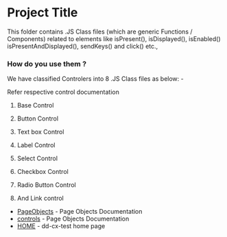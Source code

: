 # Project Title

This folder contains .JS Class files (which are generic Functions / Components) related to elements like isPresent(), isDisplayed(), isEnabled() isPresentAndDisplayed(), sendKeys() and click() etc.,

### How do you use them ?

We have classified Controlers into 8 .JS Class files as below: -

Refer respective control documentation

1) Base Control 

2) Button Control

3) Text box Control 

4) Label Control

5) Select Control

6) Checkbox  Control

7) Radio Button Control

8) And  Link control 

* [PageObjects](../pageObjects/index.html) - Page Objects Documentation
* [controls](../controls/index.html) - Page Objects Documentation
* [HOME](../index.html) - dd-cx-test home page
